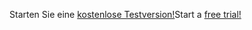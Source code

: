<span data-ttu-id="bdcc7-101">Starten Sie eine [kostenlose Testversion!](https://go.microsoft.com/fwlink/?linkid=847861)</span><span class="sxs-lookup"><span data-stu-id="bdcc7-101">Start a [free trial!](https://go.microsoft.com/fwlink/?linkid=847861)</span></span>